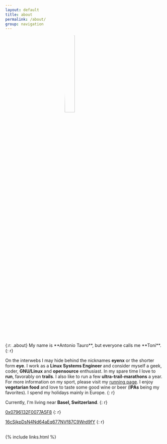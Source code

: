 ```yaml
---
layout: default
title: about 
permalink: /about/
group: navigation
---
```



<img src="/img/about2019.jpg" width="25%" style="display:block;margin-left:auto;margin-right:auto;border-radius:25%" />
{:r: .about}
My name is **Antonio Tauro**, but everyone calls me **Toni**. 
{: r}


On the interwebs I may hide behind the nicknames **eyenx** or the shorter form **eye**.
I work as a **Linux Systems Engineer** and consider myself a geek, coder, **GNU/Linux** and **opensource** enthusiast.
In my spare time I love to **run**, favorably on **trails**. I also like to run a few **ultra-trail-marathons** a year. For more information on my sport, please visit my <a href='https://toni.run'>running page</a>.
I enjoy **vegetarian food** and love to taste some good wine or beer (**IPAs** being my favorites).
I spend my holidays mainly in Europe.
{: r}

Currently, I'm living near **Basel, Switzerland**.
{: r}

<i class='fi-key medium'></i> <a style="border: none;" href='https://pgp.pm/pks/lookup?op=get&search=0x0796132F0077A5F8'>0x0796132F0077A5F8</a>
{: r}

<i class='fi-bitcoin medium'></i> <a style="border: none;" href='bitcoin:16cSjkpDsN4Nd64aEq677NVf87C9Wrd9fY'>16cSjkpDsN4Nd64aEq677NVf87C9Wrd9fY</a>
{: r}

<br>
{% include links.html %}

